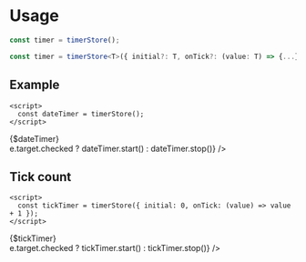<script lang="ts">
	import { subDays, subMonths } from 'date-fns';

	import { Switch, timerStore } from 'svelte-ux';
	import Preview from '$lib/components/Preview.svelte';

  const dateTimer = timerStore({ initial: new Date(), onTick: () => new Date() })
  $: ({ isRunning: isDateRunning } = dateTimer);

  const tickTimer = timerStore({ initial: 0, onTick: (value) => value + 1 })
  $: ({ isRunning: isTickRunning } = tickTimer);
</script>

<h1>Usage</h1>

```js
const timer = timerStore();
```

```ts
const timer = timerStore<T>({ initial?: T, onTick?: (value: T) => {...}, delay?: number, disabled?: boolean })
```

<h2>Example</h2>

```svelte
<script>
  const dateTimer = timerStore();
</script>
```

<Preview>
  <div>{$dateTimer}</div>
  <Switch checked={$isDateRunning} on:change={e => e.target.checked ? dateTimer.start() : dateTimer.stop()} />
</Preview>

<h2>Tick count</h2>

```svelte
<script>
  const tickTimer = timerStore({ initial: 0, onTick: (value) => value + 1 });
</script>
```

<Preview>
  <div>{$tickTimer}</div>
  <Switch checked={$isTickRunning} on:change={e => e.target.checked ? tickTimer.start() : tickTimer.stop()} />
</Preview>
